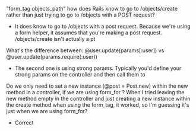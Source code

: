"form_tag objects_path" how does Rails know to go to /objects/create rather than just trying to go to /objects with a POST request?

- It does know to go to /objects with a post request. Because we're using a form helper, it assumes that you're making a post request. /objects/create isn't actually a pt


What's the difference between:   @user.update(params[:user]) vs @user.update(params.require(:user))

- The second one is using strong params. Typically you'd define your strong params on the controller and then call them to


Do we only need to set a new instance (@post = Post.new) within the new method in a controller, if we are using form_for ?  When I tried leaving the new method empty in the controller and just creating a new instance within the create method when using the form_tag, it worked, so I'm guessing it's just when we are using form_for?

- Correct

<!-- <form action="/users" method="POST">
  <p>Name: <input type="text" name="user[name]"></p>
  <p>Age: <input type="text" name="user[age]"></p>
  <input type="submit">
</form> -->
